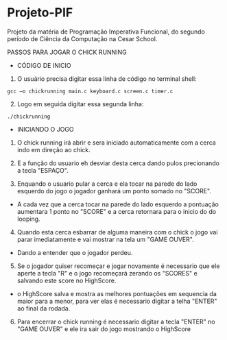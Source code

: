 # Projeto-PIF
Projeto da matéria de Programação Imperativa Funcional, do segundo período de Ciência da Computação na Cesar School. 

PASSOS PARA JOGAR O CHICK RUNNING

- CÓDIGO DE INICIO

1. O usuário precisa digitar essa linha de código no terminal shell:
```
gcc –o chickrunning main.c keyboard.c screen.c timer.c
```
2. Logo em seguida digitar essa segunda linha:
```
./chickrunning
```
- INICIANDO O JOGO

1. O chick running irá abrir e sera iniciado automaticamente com a cerca indo em direção ao chick.

2. E a função do usuario eh desviar desta cerca dando pulos precionando a tecla "ESPAÇO".

3. Enquando o usuario pular a cerca e ela tocar na parede do lado esquerdo do jogo o jogador ganhará um ponto somado no "SCORE".
- A cada vez que a cerca tocar na parede do lado esquerdo a pontuação aumentara 1 ponto no "SCORE" e a cerca retornara para o inicio do do looping.

4. Quando esta cerca esbarrar de alguma maneira com o chick o jogo vai parar imediatamente e vai mostrar na tela um "GAME OUVER".
- Dando a entender que o jogador perdeu.

5. Se o jogador quiser recomeçar e jogar novamente é necessario que ele aperte a tecla "R" e o jogo recomeçará zerando os "SCORES" e salvando este score no HighScore.
- o HighScore salva e mostra as melhores pontuações em sequencia da maior para a menor, para ver elas é necessario digitar a telha "ENTER" ao final da rodada.

6. Para encerrar o chick running é necessario digitar a tecla "ENTER" no "GAME OUVER" e ele ira sair do jogo mostrando o HighScore
